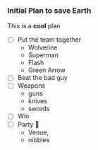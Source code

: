### Initial Plan to save Earth

This is a **cool** plan
- [ ] Put the team together
  - Wolverine
  - Superman
  - Flash
  - Green Arrow
- [ ] Beat the bad guy
- [ ] Weapons
  - guns
  - knives
  - swords
- [ ] Win
- [ ] Party :tada:
  - Venue,
  - nibbles
